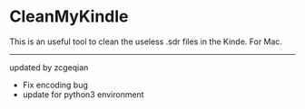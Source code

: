 # CleanMyKindle
This is an useful tool to clean the useless .sdr files in the Kinde.
For Mac.

___

updated by zcgeqian

* Fix encoding bug
* update for python3 environment